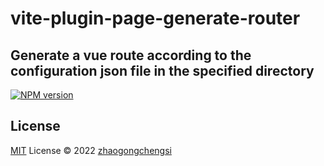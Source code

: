# vite-plugin-page-generate-router

## Generate a vue route according to the configuration json file in the specified directory

[![NPM version](https://img.shields.io/npm/v/pkg-name?color=a1b858&label=)](https://www.npmjs.com/package/pkg-name)

## License

[MIT](./LICENSE) License © 2022 [zhaogongchengsi](https://github.com/zhaogongchengsi)
